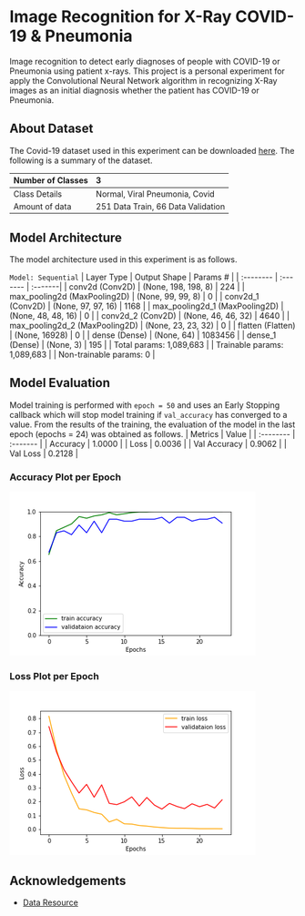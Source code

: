 # Image Recognition for X-Ray COVID-19 & Pneumonia

Image recognition to detect early diagnoses of people with COVID-19 or Pneumonia
using patient x-rays. This project is a personal experiment for
apply the Convolutional Neural Network algorithm in recognizing X-Ray images
as an initial diagnosis whether the patient has COVID-19 or Pneumonia.

## About Dataset
The Covid-19 dataset used in this experiment can be downloaded [here](https://www.kaggle.com/datasets/vijaykumar1799/face-mask-detection).
The following is a summary of the dataset.

| Number of Classes  | 3     | 
| :-------- | :------- | 
| Class Details | Normal, Viral Pneumonia, Covid |
| Amount of data | 251 Data Train, 66 Data Validation | 

## Model Architecture
The model architecture used in this experiment is as follows.

`Model: Sequential`
| Layer Type  | Output Shape | Params # | 
| :-------- | :------- | :-------|
| conv2d (Conv2D) | (None, 198, 198, 8) | 224 |
| max_pooling2d (MaxPooling2D) | (None, 99, 99, 8) | 0 |
| conv2d_1 (Conv2D) | (None, 97, 97, 16) | 1168 |
| max_pooling2d_1 (MaxPooling2D) | (None, 48, 48, 16) | 0 |
| conv2d_2 (Conv2D) | (None, 46, 46, 32) | 4640 |
| max_pooling2d_2 (MaxPooling2D) | (None, 23, 23, 32) | 0 |
| flatten (Flatten)  | (None, 16928) | 0 |
| dense (Dense) | (None, 64) | 1083456 |
| dense_1 (Dense) | (None, 3) | 195 |
| Total params: 1,089,683 |
| Trainable params: 1,089,683 |
| Non-trainable params: 0 |

## Model Evaluation
Model training is performed with `epoch = 50` and uses an Early Stopping callback which will stop model training if `val_accuracy` has converged to a value.
From the results of the training, the evaluation of the model in the last epoch (epochs = 24) was obtained as follows.
| Metrics  | Value |
| :-------- | :------- |
| Accuracy | 1.0000 |
| Loss | 0.0036 |
| Val Accuracy | 0.9062 |
| Val Loss | 0.2128 |

### Accuracy Plot per Epoch
![Accuracy Plot](https://raw.githubusercontent.com/taqiyyaghazi/cnn-covid19-classification/main/img/accuracy.png)

### Loss Plot per Epoch
![Loss Plot](https://raw.githubusercontent.com/taqiyyaghazi/cnn-covid19-classification/main/img/loss.png)

## Acknowledgements

 - [Data Resource](https://www.kaggle.com/datasets/pranavraikokte/covid19-image-dataset)
